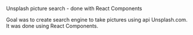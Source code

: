 Unsplash picture search - done with React Components

Goal was to create search engine to take pictures using api Unsplash.com.
It was done using React Components.
